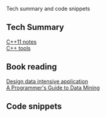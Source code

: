 Tech summary and code snippets

## Tech Summary
[C++11 notes](tech-summary/language/c++/c++11-notes.md)  
[C++ tools](tech-summary/language/c++/c++tools.md)   

## Book reading
[Design data intensive application]()  
[A Programmer's Guide to Data Mining](mining-massive-datasets/recommendation/)  

## Code snippets



